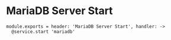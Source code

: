 
# MariaDB Server Start

    module.exports = header: 'MariaDB Server Start', handler: ->
      @service.start 'mariadb'
